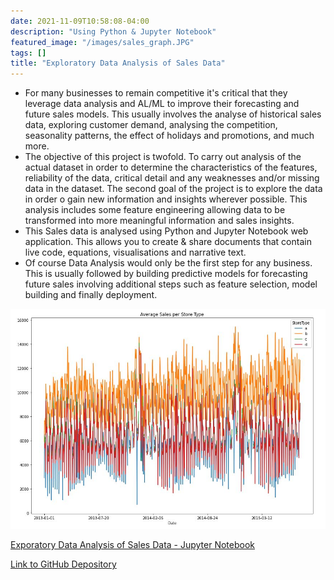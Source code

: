 ```yaml
---
date: 2021-11-09T10:58:08-04:00
description: "Using Python & Jupyter Notebook"
featured_image: "/images/sales_graph.JPG"
tags: []
title: "Exploratory Data Analysis of Sales Data"
---
```


* For many businesses to remain competitive it's critical that they leverage data analysis and AL/ML to improve their forecasting and future sales models. This usually involves the analyse of historical sales data, exploring customer demand, analysing the competition, seasonality patterns, the effect of holidays and promotions, and much more.
* The objective of this project is twofold. To carry out analysis of the actual dataset in order to determine the characteristics of the features, reliability of the data, critical detail and any weaknesses and/or missing data in the dataset. The second goal of the project is to explore the data in order o gain new information and insights wherever possible. This analysis includes some feature engineering allowing data to be transformed into more meaningful information and sales insights.  
* This Sales data is analysed using Python and Jupyter Notebook web application. This allows you to create & share documents that contain live code, equations, visualisations and narrative text.
* Of course Data Analysis would only be the first step for any business. This is usually followed by building predictive models for forecasting future sales involving additional steps such as feature selection, model building and finally deployment.
 


[![](/images/sales_graph.JPG)](https://eamoned.github.io/Sales-Data-Analysis/)

[Exporatory Data Analysis of Sales Data - Jupyter Notebook](https://eamoned.github.io/Sales-Data-Analysis/)

[Link to GitHub Depository](https://github.com/Eamoned/Sales-Data-Analysis)
